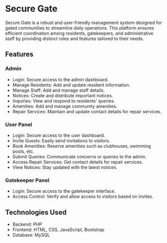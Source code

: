 
# Secure Gate

Secure Gate is a robust and user-friendly management system designed for gated communities to streamline daily operations. This platform ensures efficient coordination among residents, gatekeepers, and administrative staff by providing distinct roles and features tailored to their needs.


## Features

### Admin

- Login: Secure access to the admin dashboard.
- Manage Residents: Add and update resident information.
- Manage Staff: Add and manage staff details.
- Notices: Create and distribute important notices.
- Inquiries: View and respond to residents' queries.
- Amenities: Add and manage community amenities.
- Repair Services: Maintain and update contact details for repair services.



### User Panel

- Login: Secure access to the user dashboard.
- Invite Guests: Easily send invitations to visitors.
- Book Amenities: Reserve amenities such as clubhouses, swimming pools, etc.
- Submit Queries: Communicate concerns or queries to the admin.
- Access Repair Services: Get contact details for repair services.
- View Notices: Stay updated with the latest notices.


### Gatekeeper Panel

- Login: Secure access to the gatekeeper interface.
- Access Control: Verify and allow access to visitors based on invites.
## Technologies Used

- Backend: PHP
- Frontend: HTML, CSS, JavaScript, Bootstrap
- Database: MySQL
